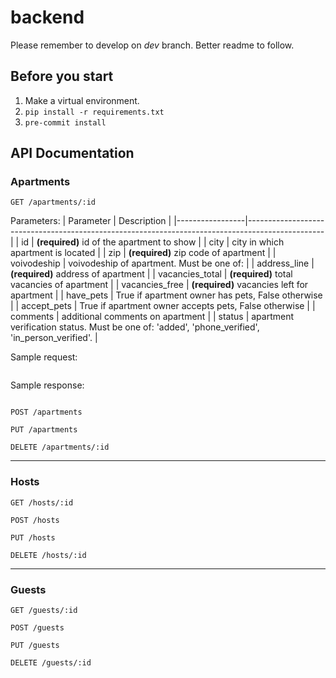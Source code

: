 # backend

Please remember to develop on *dev* branch. Better readme to follow.

## Before you start

1. Make a virtual environment.
2. `pip install -r requirements.txt`
3. `pre-commit install`

## API Documentation

### Apartments

`GET /apartments/:id`

Parameters:
| Parameter       | Description                                                                                     |
|-----------------|-------------------------------------------------------------------------------------------------|
| id              | **(required)** id of the apartment to show                                                          |
| city            | city in which apartment is located                                                              |
| zip             | **(required)** zip code of apartment                                                                |
| voivodeship     | voivodeship of apartment. Must be one of:                                                       |
| address_line    | **(required)** address of apartment                                                                 |
| vacancies_total | **(required)** total vacancies of apartment                                                         |
| vacancies_free  | **(required)** vacancies left for apartment                                                         |
| have_pets       | True if apartment owner has pets, False otherwise                                               |
| accept_pets     | True if apartment owner accepts pets, False otherwise                                           |
| comments        | additional comments on apartment                                                                |
| status          | apartment verification status. Must be one of: 'added', 'phone_verified', 'in_person_verified'. |

Sample request:
```

```

Sample response:
```

```

`POST /apartments`


`PUT /apartments`


`DELETE /apartments/:id`


---

### Hosts

`GET /hosts/:id`


`POST /hosts`


`PUT /hosts`


`DELETE /hosts/:id`

---
### Guests

`GET /guests/:id`


`POST /guests`


`PUT /guests`


`DELETE /guests/:id`